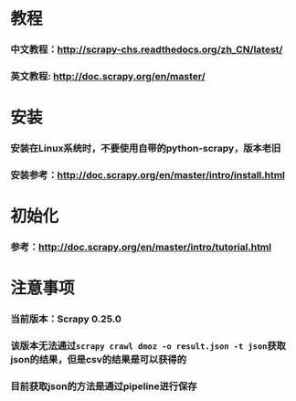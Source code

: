 # 教程
### 中文教程：http://scrapy-chs.readthedocs.org/zh_CN/latest/
### 英文教程: http://doc.scrapy.org/en/master/

# 安装
### 安装在Linux系统时，不要使用自带的python-scrapy，版本老旧
### 安装参考：http://doc.scrapy.org/en/master/intro/install.html

# 初始化
### 参考：http://doc.scrapy.org/en/master/intro/tutorial.html

# 注意事项
### 当前版本：Scrapy 0.25.0
### 该版本无法通过`scrapy crawl dmoz -o result.json -t json`获取json的结果，但是csv的结果是可以获得的
### 目前获取json的方法是通过pipeline进行保存

